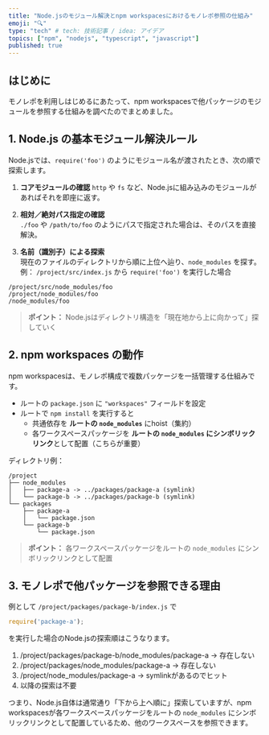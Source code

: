 ```yaml
---
title: "Node.jsのモジュール解決とnpm workspacesにおけるモノレポ参照の仕組み"
emoji: "🔍"
type: "tech" # tech: 技術記事 / idea: アイデア
topics: ["npm", "nodejs", "typescript", "javascript"]
published: true
---
```


## はじめに

モノレポを利用しはじめるにあたって、npm workspacesで他パッケージのモジュールを参照する仕組みを調べたのでまとめました。

## 1. Node.js の基本モジュール解決ルール

Node.jsでは、`require('foo')` のようにモジュール名が渡されたとき、次の順で探索します。

1. **コアモジュールの確認**
`http` や `fs` など、Node.jsに組み込みのモジュールがあればそれを即座に返す。

2. **相対／絶対パス指定の確認**  
`./foo` や `/path/to/foo` のようにパスで指定された場合は、そのパスを直接解決。

3. **名前（識別子）による探索**  
現在のファイルのディレクトリから順に上位へ辿り、`node_modules` を探す。
例： `/project/src/index.js` から `require('foo')` を実行した場合

```
/project/src/node_modules/foo
/project/node_modules/foo
/node_modules/foo
```

> **ポイント：** Node.jsはディレクトリ構造を「現在地から上に向かって」探していく

## 2. npm workspaces の動作

npm workspacesは、モノレポ構成で複数パッケージを一括管理する仕組みです。

- ルートの `package.json` に `"workspaces"` フィールドを設定
- ルートで `npm install` を実行すると
  - 共通依存を **ルートの `node_modules`** にhoist（集約）
  - 各ワークスペースパッケージを **ルートの `node_modules` にシンボリックリンク**として配置（こちらが重要）

ディレクトリ例：

```
/project
├── node_modules
│   ├── package-a -> ../packages/package-a (symlink)
│   └── package-b -> ../packages/package-b (symlink)
└── packages
    ├── package-a
    │   └── package.json
    └── package-b
        └── package.json
```

> **ポイント：** 各ワークスペースパッケージをルートの `node_modules` にシンボリックリンクとして配置

## 3. モノレポで他パッケージを参照できる理由

例として `/project/packages/package-b/index.js` で

```js
require('package-a');
```

を実行した場合のNode.jsの探索順はこうなります。

1. /project/packages/package-b/node_modules/package-a → 存在しない
2. /project/packages/node_modules/package-a → 存在しない
3. /project/node_modules/package-a → symlinkがあるのでヒット
4. 以降の探索は不要

つまり、Node.js自体は通常通り「下から上へ順に」探索していますが、npm workspacesが各ワークスペースパッケージをルートの `node_modules` にシンボリックリンクとして配置しているため、他のワークスペースを参照できます。
